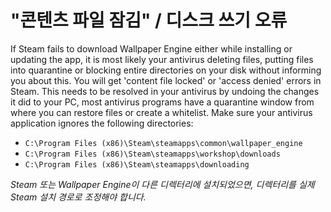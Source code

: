 # "콘텐츠 파일 잠김" / 디스크 쓰기 오류

If Steam fails to download Wallpaper Engine either while installing or updating the app, it is most likely your antivirus deleting files, putting files into quarantine or blocking entire directories on your disk without informing you about this. You will get 'content file locked' or 'access denied' errors in Steam. This needs to be resolved in your antivirus by undoing the changes it did to your PC, most antivirus programs have a quarantine window from where you can restore files or create a whitelist. Make sure your antivirus application ignores the following directories:

* `C:\Program Files (x86)\Steam\steamapps\common\wallpaper_engine`
* `C:\Program Files (x86)\Steam\steamapps\workshop\downloads`
* `C:\Program Files (x86)\Steam\steamapps\downloading`

*Steam 또는 Wallpaper Engine이 다른 디렉터리에 설치되었으면, 디렉터리를 실제 Steam 설치 경로로 조정해야 합니다.*

